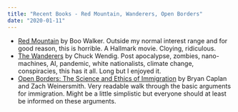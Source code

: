```yaml
---
title: "Recent Books - Red Mountain, Wanderers, Open Borders"
date: "2020-01-11"
---
```


- [Red Mountain](https://www.amazon.com/Red-Mountain-Novel-Boo-Walker-ebook/dp/B01MEEWFIC) by Boo Walker. Outside my normal interest range and for good reason, this is horrible. A Hallmark movie. Cloying, ridiculous.
- [The Wanderers](https://www.amazon.com/Red-Mountain-Novel-Boo-Walker-ebook/dp/B01MEEWFIC) by Chuck Wendig. Post apocalypse, zombies, nano-machines, AI, pandemic, white nationalists, climate change, conspiracies, this has it all. Long but I enjoyed it.
- [Open Borders: The Science and Ethics of Immigration](https://www.amazon.com/Open-Borders-Science-Ethics-Immigration/dp/1250316960) by Bryan Caplan and Zach Weinersmith. Very readable walk through the basic arguments for immigration. Might be a little simplistic but everyone should at least be informed on these arguments.
